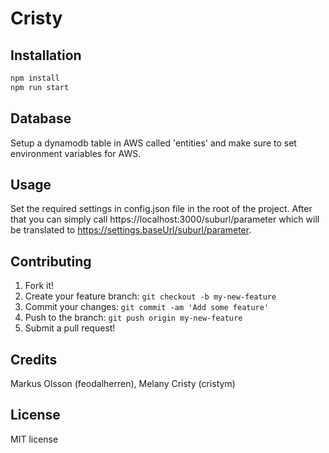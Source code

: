 # Cristy

## Installation

```javascript
npm install
npm run start
```

## Database

Setup a dynamodb table in AWS called 'entities' and make sure to set environment variables for AWS. 

## Usage

Set the required settings in config.json file in the root of the project.
After that you can simply call https://localhost:3000/suburl/parameter which will be translated to https://settings.baseUrl/suburl/parameter.

## Contributing

1. Fork it!
2. Create your feature branch: `git checkout -b my-new-feature`
3. Commit your changes: `git commit -am 'Add some feature'`
4. Push to the branch: `git push origin my-new-feature`
5. Submit a pull request!


## Credits

Markus Olsson (feodalherren), Melany Cristy (cristym)

## License

MIT license